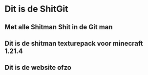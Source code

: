 # Dit is de ShitGit
## Met alle Shitman Shit in de Git man

## Dit is de shitman texturepack voor minecraft 1.21.4
## Dit is de website ofzo

